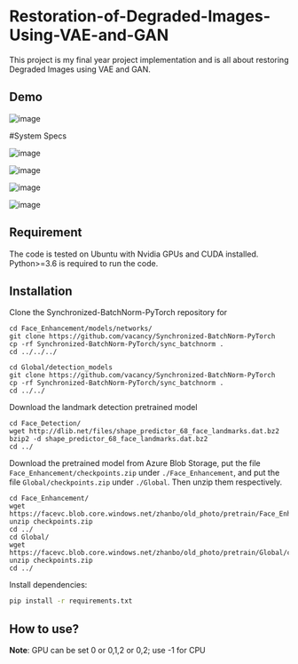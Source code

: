 # Restoration-of-Degraded-Images-Using-VAE-and-GAN
This project is my final year project implementation and is all about restoring Degraded Images using VAE and GAN.

## Demo

![image](https://user-images.githubusercontent.com/48184601/184223352-e1368dae-fc9f-47d5-bfb9-7d654fa7b82d.png)

#System Specs

![image](https://user-images.githubusercontent.com/48184601/188896033-105042c4-6444-4f72-8e9b-0b8d4b68e007.png)

![image](https://user-images.githubusercontent.com/48184601/188896107-db1e3795-d593-4a75-a96f-91afd346161c.png)

![image](https://user-images.githubusercontent.com/48184601/188896174-4fdc4289-4085-416a-bfd5-391239d7630b.png)

![image](https://user-images.githubusercontent.com/48184601/188896229-22793488-3bcd-4a12-9eb1-3f0bf5497981.png)



## Requirement
The code is tested on Ubuntu with Nvidia GPUs and CUDA installed. Python>=3.6 is required to run the code.

## Installation

Clone the Synchronized-BatchNorm-PyTorch repository for

```
cd Face_Enhancement/models/networks/
git clone https://github.com/vacancy/Synchronized-BatchNorm-PyTorch
cp -rf Synchronized-BatchNorm-PyTorch/sync_batchnorm .
cd ../../../
```

```
cd Global/detection_models
git clone https://github.com/vacancy/Synchronized-BatchNorm-PyTorch
cp -rf Synchronized-BatchNorm-PyTorch/sync_batchnorm .
cd ../../
```

Download the landmark detection pretrained model

```
cd Face_Detection/
wget http://dlib.net/files/shape_predictor_68_face_landmarks.dat.bz2
bzip2 -d shape_predictor_68_face_landmarks.dat.bz2
cd ../
```

Download the pretrained model from Azure Blob Storage, put the file `Face_Enhancement/checkpoints.zip` under `./Face_Enhancement`, and put the file `Global/checkpoints.zip` under `./Global`. Then unzip them respectively.

```
cd Face_Enhancement/
wget https://facevc.blob.core.windows.net/zhanbo/old_photo/pretrain/Face_Enhancement/checkpoints.zip
unzip checkpoints.zip
cd ../
cd Global/
wget https://facevc.blob.core.windows.net/zhanbo/old_photo/pretrain/Global/checkpoints.zip
unzip checkpoints.zip
cd ../
```

Install dependencies:

```bash
pip install -r requirements.txt
```

## How to use?
**Note**: GPU can be set 0 or 0,1,2 or 0,2; use -1 for CPU
